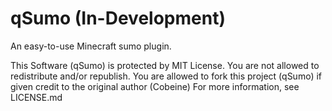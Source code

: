 # qSumo (In-Development)
An easy-to-use Minecraft sumo plugin.

This Software (qSumo) is protected by MIT License. You are not allowed to redistribute and/or republish.
You are allowed to fork this project (qSumo) if given credit to the original author (Cobeine)
For more information, see LICENSE.md


